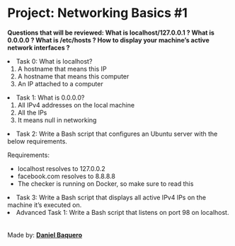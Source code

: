 <html>
<h1>Project: Networking Basics #1</h1>
<p><strong>Questions that will be reviewed: What is localhost/127.0.0.1 ? What is 0.0.0.0 ? What is /etc/hosts ? How to display your machine’s active network interfaces ?</strong></p>
<body>
<li>Task 0: What is localhost?
<ol>
<li>A hostname that means this IP</li>
<li>A hostname that means this computer</li>
<li>An IP attached to a computer</li>
</ol>
</li>
<li>Task 1: What is 0.0.0.0?
<ol>
<li>All IPv4 addresses on the local machine</li>
<li>All the IPs</li>
<li>It means null in networking</li>
</ol>
</li>
<li>Task 2: Write a Bash script that configures an Ubuntu server with the below requirements.
<br>
<p>Requirements:</p>
<ul>
<li>localhost resolves to 127.0.0.2</li>
<li>facebook.com resolves to 8.8.8.8</li>
<li>The checker is running on Docker, so make sure to read this</li>
</ul>
</li>
<li>Task 3: Write a Bash script that displays all active IPv4 IPs on the machine it’s executed on.</li>
<li>Advanced Task 1: Write a Bash script that listens on port 98 on localhost.</li>
</body>
<br>
<br>
<footer>Made by: <strong><a href="https://github.com/DanielBaquero28">Daniel Baquero</a></stong></footer>
</html>
